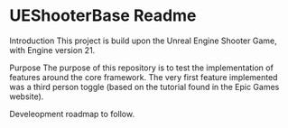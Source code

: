 # UEShooterBase Readme

Introduction
This project is build upon the Unreal Engine Shooter Game, with Engine version 21. 

Purpose
The purpose of this repository is to test the implementation of features around the core framework. The very first feature implemented was
a third person toggle (based on the tutorial found in the Epic Games website).

Develeopment roadmap to follow. 
